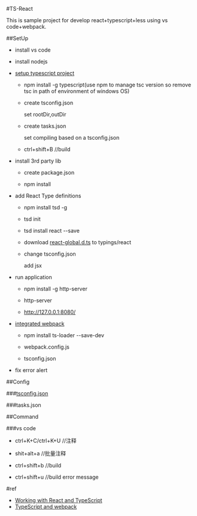 #TS-React

This is sample project for develop react+typescript+less using vs code+webpack.

##SetUp 

+ install vs code

+ install nodejs

+ [setup typescript project](https://code.visualstudio.com/Docs/languages/typescript)

    - npm install -g typescript(use npm to manage tsc version so remove tsc in path of environment of windows OS)

    - create tsconfig.json
    
      set rootDir,outDir
    
    - create tasks.json
    
      set compiling based on a tsconfig.json
    
    - ctrl+shift+B //build
    
+ install 3rd party lib

    - create package.json
    
    - npm install
    
+ add React Type definitions

    - npm install tsd -g
    
    - tsd init
    
    - tsd install react --save
    
    - download [react-global.d.ts](https://raw.githubusercontent.com/borisyankov/DefinitelyTyped/master/react/react-global.d.ts) to typings/react
    
    - change tsconfig.json
    
      add jsx

+ run application

    - npm install -g http-server
    
    - http-server
    
    - http://127.0.0.1:8080/  
    
   
 + [integrated webpack](https://www.npmjs.com/package/ts-loader)
 
    - npm install ts-loader --save-dev
    
    - webpack.config.js
    
    - tsconfig.json
    
 + fix error alert
    
##Config

###[tsconfig.json](http://www.typescriptlang.org/docs/handbook/tsconfig.json.html)

###tasks.json

##Command

###vs code

+ ctrl+K+C/ctrl+K+U //注释

+ shit+alt+a //批量注释

+ ctrl+shift+b //build

+ ctrl+shift+u //build error message


#ref
+ [Working with React and TypeScript](http://blog.wolksoftware.com/working-with-react-and-typescript)
+ [TypeScript and webpack](http://www.jbrantly.com/typescript-and-webpack/)